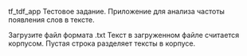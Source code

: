 tf_tdf_app
Тестовое задание. Приложение для анализа частоты появления слов в тексте.

Загрузите файл формата .txt 
Текст в загруженном файле считается корпусом. 
Пустая строка разделяет тексты в корпусе.
